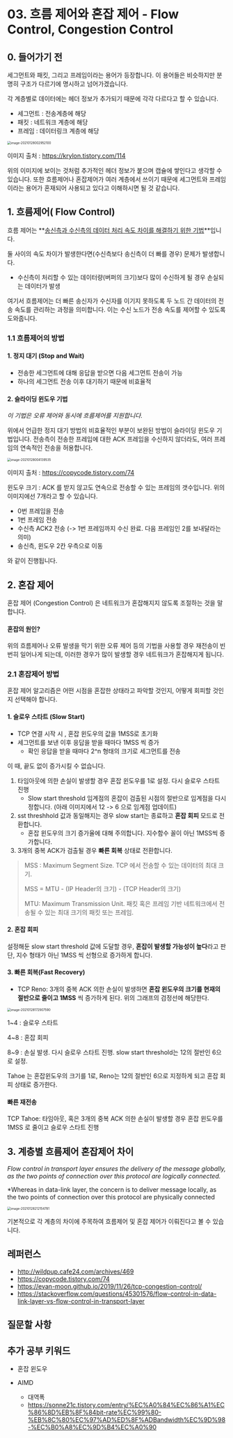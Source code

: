 # 03. 흐름 제어와 혼잡 제어 - Flow Control, Congestion Control

## 0. 들어가기 전

세그먼트와 패킷, 그리고 프레임이라는 용어가 등장합니다. 이 용어들은 비슷하지만 분명히 구조가 다르기에 명시하고 넘어가겠습니다.

각 계층별로 데이터에는 헤더 정보가 추가되기 때문에 각각 다르다고 할 수 있습니다.

- 세그먼트 : 전송계층에 해당
- 패킷 : 네트워크 계층에 해당
- 프레임 : 데이터링크 계층에 해당

<img src="../assets/network/osi_data_name.png" alt="image-20210128002952100" style="zoom:50%;" />

이미지 출처 : https://krylon.tistory.com/114

위의 이미지에 보이는 것처럼 추가적인 헤더 정보가 붙으며 캡슐에 쌓인다고 생각할 수 있습니다. 또한 흐름제어나 혼잡제어가 여러 계층에서 쓰이기 때문에 세그먼트와 프레임이라는 용어가 혼재되어 사용되고 있다고 이해하시면 될 것 같습니다.



## 1. 흐름제어( Flow Control)

흐름 제어는 **<u>송신측과 수신측의 데이터 처리 속도 차이를 해결하기 위한 기법</u>**입니다.

둘 사이의 속도 차이가 발생한다면(수신측보다 송신측이 더 빠를 경우) 문제가 발생합니다. 

- 수신측이 처리할 수 있는 데이터량(버퍼의 크기)보다 많이 수신하게 될 경우 손실되는 데이터가 발생

여기서 흐름제어는 더 빠른 송신자가 수신자를 이기지 못하도록 두 노드 간 데이터의 전송 속도를 관리하는 과정을 의미합니다.
이는 수신 노드가 전송 속도를 제어할 수 있도록 도와줍니다.



### 1.1 흐름제어의 방법

#### 1. 정지 대기 (Stop and Wait)

- 전송한 세그먼트에 대해 응답을 받으면 다음 세그먼트 전송이 가능
- 하나의 세그먼트 전송 이후 대기하기 때문에 비효율적





#### 2. 슬라이딩 윈도우 기법

*이 기법은 오류 제어와 동시에 흐름제어를 지원합니다.*

위에서 언급한 정지 대기 방법의 비효율적인 부분이 보완된 방법이 슬라이딩 윈도우 기법입니다.
전송측이 전송한 프레임에 대한 ACK 프레임을 수신하지 않더라도, 여러 프레임의 연속적인 전송을 허용합니다.

<img src="../assets/network/03_sliding_window.png" alt="image-20210128004139535" style="zoom:50%;" />

이미지 출처 : https://copycode.tistory.com/74

윈도우 크기 : ACK 를 받지 않고도 연속으로 전송할 수 있는 프레임의 갯수입니다. 위의 이미지에선 7개라고 할 수 있습니다.

- 0번 프레임을 전송
- 1번 프레임 전송
- 수신측 ACK2 전송 (-> 1번 프레임까지 수신 완료. 다음 프레임인 2를 보내달라는 의미)
- 송신측, 윈도우 2칸 우측으로 이동

와 같이 진행됩니다.

 



## 2. 혼잡 제어

혼잡 제어 (Congestion Control) 은 네트워크가 혼잡해지지 않도록 조절하는 것을 말합니다. 

#### 혼잡의 원인?

위의 흐름제어나 오류 발생을 막기 위한 오류 제어 등의 기법을 사용할 경우 재전송이 빈번히 일어나게 되는데,
이러한 경우가 많이 발생할 경우 네트워크가 혼잡해지게 됩니다.



### 2.1 혼잡제어 방법

혼잡 제어 알고리즘은 어떤 시점을 혼잡한 상태라고 파악할 것인지, 어떻게 회피할 것인지 선택해야 합니다.



#### 1. 슬로우 스타트 (Slow Start)

- TCP 연결 시작 시 , 혼잡 윈도우의 값을 1MSS로 초기화
- 세그먼트를 보낸 이후 응답을 받을 때마다 1MSS 씩 증가
  - 확인 응답을 받을 때마다 2^n 형태의 크기로 세그먼트를 전송

이 때, 끝도 없이 증가시킬 수 없습니다.

1. 타임아웃에 의한 손실이 발생할 경우 혼잡 윈도우를 1로 설정. 다시 슬로우 스타트 진행
   - Slow start threshold 임계점의 혼잡이 검출된 시점의 절반으로 임계점을 다시 정합니다.
     (아래 이미지에서 12 -> 6 으로 임계점 업데이트)
2. sst threshhold 값과 동일해지는 경우 slow start는 종료하고 **혼잡 회피** 모드로 전환합니다.
   - 혼잡 윈도우의 크기 증가율에 대해 주의합니다. 지수함수 꼴이 아닌 1MSS씩 증가합니다.
3. 3개의 중복 ACK가 검출될 경우 **빠른 회복** 상태로 전환합니다.



> MSS : Maximum Segment Size. TCP 에서 전송할 수 있는 데이터의 최대 크기.
>
> MSS = MTU - (IP Header의 크기) - (TCP Header의 크기)
>
> MTU: Maximum Transmission Unit. 패킷 혹은 프레임 기반 네트워크에서 전송될 수 있는 최대 크기의 패킷 또는 프레임.





#### 2. 혼잡 회피

설정해둔 slow start threshold 값에 도달할 경우,
**혼잡이 발생할 가능성이 높다**라고 판단, 
지수 형태가 아닌 1MSS 씩 선형으로 증가하게 합니다.



#### 3. 빠른 회복(Fast Recovery)

- TCP Reno: 3개의 중복 ACK 의한 손실이 발생하면 **혼잡 윈도우의 크기를 현재의 절반으로 줄이고 1MSS** 씩 증가하게 된다. 위의 그래프의 검정선에 해당한다.





<img src="../assets/network/slow_start.png" alt="image-20210128172907590" style="zoom:50%;" />

1~4 : 슬로우 스타트

4~8 : 혼잡 회피

8~9 : 손실 발생. 다시 슬로우 스타트 진행. slow start threshold는 12의 절반인 6으로 설정.

Tahoe 는 혼잡윈도우의 크기를 1로, Reno는 12의 절반인 6으로 지정하게 되고 혼잡 회피 상태로 증가한다.



#### 빠른 재전송

TCP Tahoe: 타임아웃, 혹은 3개의 중복 ACK 의한 손실이 발생할 경우 혼잡 윈도우를 1MSS 로 줄이고 슬로우 스타트 진행



## 3. 계층별 흐름제어 혼잡제어 차이

*Flow control in transport layer ensures the delivery of the message globally, as the two points of connection over this protocol are logically connected.*

*Whereas in data-link layer, the concern is to deliver message locally, as the two points of connection over this protocol are physically connected

<img src="../assets/network/03_data_link_and_transport.png" alt="image-20210128212154781" style="zoom:50%;" />

기본적으로 각 계층의 차이에 주목하여 흐름제어 및 혼잡 제어가 이뤄진다고 볼 수 있습니다.





## 레퍼런스

- http://wildpup.cafe24.com/archives/469
- https://copycode.tistory.com/74
- https://evan-moon.github.io/2019/11/26/tcp-congestion-control/
- https://stackoverflow.com/questions/45301576/flow-control-in-data-link-layer-vs-flow-control-in-transport-layer



## 질문할 사항





## 추가 공부 키워드

- 혼잡 윈도우

- AIMD
  - 대역폭
  - https://sonne21c.tistory.com/entry/%EC%A0%84%EC%86%A1%EC%86%8D%EB%8F%84bit-rate%EC%99%80-%EB%8C%80%EC%97%AD%ED%8F%ADBandwidth%EC%9D%98-%EC%B0%A8%EC%9D%B4%EC%A0%90

